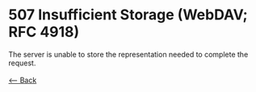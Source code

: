 # 507 Insufficient Storage (WebDAV; RFC 4918)

The server is unable to store the representation needed to complete the request.
<br />
<br />
[<-- Back](../../http_codes.md)